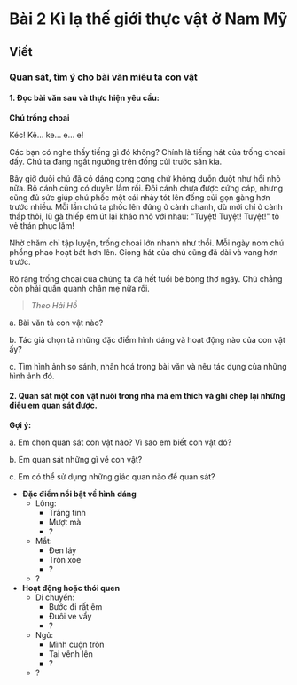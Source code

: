 # Bài 2 Kì lạ thế giới thực vật ở Nam Mỹ

## Viết

### Quan sát, tìm ý cho bài văn miêu tả con vật

#### 1.  Đọc bài văn sau và thực hiện yêu cầu:

 **Chú trống choai**

 Kéc! Kê... ke... e... e!

 Các bạn có nghe thấy tiếng gì đó không? Chính là tiếng hát của trống choai đấy. Chú ta đang ngất ngưởng trên đống củi trước sân kia.

 Bây giờ đuôi chú đã có dáng cong cong chứ không duỗn đuột như hồi nhỏ nữa. Bộ cánh cũng có duyên lắm rồi. Đôi cánh chưa được cứng cáp, nhưng cũng đủ sức giúp chú phốc một cái nhảy tót lên đống củi gọn gàng hơn trước nhiều. Mỗi lần chú ta phốc lên đứng ở cành chanh, dù mới chỉ ở cành thấp thôi, lũ gà thiếp em út lại kháo nhỏ với nhau: "Tuyệt! Tuyệt! Tuyệt!" tỏ vẻ thán phục lắm!

 Nhờ chăm chỉ tập luyện, trống choai lớn nhanh như thổi. Mỗi ngày nom chú phổng phao hoạt bát hơn lên. Giọng hát của chú cũng đã dài và vang hơn trước.

 Rõ ràng trống choai của chúng ta đã hết tuổi bé bỏng thơ ngây. Chú chẳng còn phải quấn quanh chân mẹ nữa rồi.
>  *Theo Hải Hồ*

 a. Bài văn tả con vật nào?
 
 b. Tác giả chọn tả những đặc điểm hình dáng và hoạt động nào của con vật ấy?
 
 c. Tìm hình ảnh so sánh, nhân hoá trong bài văn và nêu tác dụng của những hình ảnh đó.

#### 2.  Quan sát một con vật nuôi trong nhà mà em thích và ghi chép lại những điều em quan sát được.

 **Gợi ý:**
 
 a. Em chọn quan sát con vật nào? Vì sao em biết con vật đó?
 
 b. Em quan sát những gì về con vật?
 
 c. Em có thể sử dụng những giác quan nào để quan sát?
  
   *   **Đặc điểm nổi bật về hình dáng**
       *   Lông:
           *   Trắng tinh
           *   Mượt mà
           *   ?
       *   Mắt:
           *   Đen láy
           *   Tròn xoe
           *   ?
       *   ?
   *   **Hoạt động hoặc thói quen**
       *   Di chuyển:
           *   Bước đi rất êm
           *   Đuôi ve vẩy
           *   ?
       *   Ngủ:
           *   Mình cuộn tròn
           *   Tai vểnh lên
           *   ?
       *   ?
